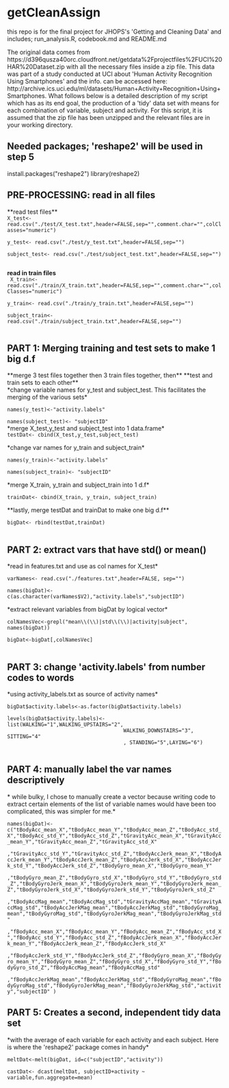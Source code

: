 getCleanAssign
==============

this repo is for the final project for JHOPS's 'Getting and Cleaning Data' and includes; run_analysis.R, codebook.md and README.md

<p>The original data comes from https://d396qusza40orc.cloudfront.net/getdata%2Fprojectfiles%2FUCI%20HAR%20Dataset.zip with all the necessary files inside a zip file. This data was part of a study conducted at UCI about 'Human Activity Recognition Using Smartphones' and the info. can be accessed here: http://archive.ics.uci.edu/ml/datasets/Human+Activity+Recognition+Using+Smartphones. What follows below is a detailed description of my script which has as its end goal, the production of a 'tidy' data set with means for each combination of variable, subject and activity. For this script, it is assumed that the zip file has been unzipped and the relevant files are in your working directory.</p>
 
 <h2>Needed packages; 'reshape2' will be used in step 5</h2>

install.packages("reshape2")
library(reshape2)

 <h2>PRE-PROCESSING:  read in all files</h2>
  **read test files**
<code>
X_test<- read.csv("./test/X_test.txt",header=FALSE,sep="",comment.char="",colClasses="numeric")<br>
y_test<- read.csv("./test/y_test.txt",header=FALSE,sep="")<br>
subject_test<- read.csv("./test/subject_test.txt",header=FALSE,sep="")<br>
</code>
 
 **read in train files**<br>
<code>
X_train<- read.csv("./train/X_train.txt",header=FALSE,sep="",comment.char="",colClasses="numeric")<br>
y_train<- read.csv("./train/y_train.txt",header=FALSE,sep="")<br>
subject_train<-read.csv("./train/subject_train.txt",header=FALSE,sep="")<br>
</code>

 <h2>PART 1: Merging training and test sets to make 1 big d.f</h2>
 **merge 3 test files together then 3 train files together, then**
 **test and train sets to each other**<br>
 *change variable names for y_test and subject_test. This facilitates the merging of the various sets*<br>
<code>
names(y_test)<-"activity.labels"<br>
names(subject_test)<- "subjectID"<br></code>
          *merge X_test,y_test and subject_test into 1 data.frame*<br>
<code>testDat<- cbind(X_test,y_test,subject_test)<br>
</code>
          *change var names for y_train and subject_train*<br>
<code>
names(y_train)<-"activity.labels"<br>
names(subject_train)<- "subjectID"<br>
</code>
          *merge X_train, y_train and subject_train into 1 d.f*<br>
<code>
trainDat<- cbind(X_train, y_train, subject_train)<br>
</code>
 **lastly, merge testDat and trainDat to make one big d.f**<br>
<code>
bigDat<- rbind(testDat,trainDat)<br>
</code>

 <h2>PART 2: extract vars that have std() or mean()</h2>
         *read in features.txt and use as col names for X_test*<br>
<code>
varNames<- read.csv("./features.txt",header=FALSE, sep="")<br>
names(bigDat)<- c(as.character(varNames$V2),"activity.labels","subjectID")<br>
</code>
        *extract relevant variables from bigDat by logical vector*<br>
<code>
colNamesVec<-grepl("mean\\(\\)|std\\(\\)|activity|subject", names(bigDat))<br>
bigDat<-bigDat[,colNamesVec]<br>
</code>

 <h2>PART 3: change 'activity.labels' from number codes to words</h2>
     *using activity_labels.txt as source of activity names*<br>
<code>
bigDat$activity.labels<-as.factor(bigDat$activity.labels)<br>
levels(bigDat$activity.labels)<- list(WALKING="1",WALKING_UPSTAIRS="2",
                                      WALKING_DOWNSTAIRS="3", SITTING="4"
                                      , STANDING="5",LAYING="6")<br>
</code>

 <h2>PART 4: manually label the var names descriptively</h2>
 * while bulky, I chose to manually create a vector because writing code to extract certain elements of the list of variable names would have been too complicated, this was simpler for me.*<br>
<code>
names(bigDat)<- c("tBodyAcc_mean_X","tBodyAcc_mean_Y","tBodyAcc_mean_Z","tBodyAcc_std_X","tBodyAcc_std_Y","tBodyAcc_std_Z","tGravityAcc_mean_X","tGravityAcc_mean_Y","tGravityAcc_mean_Z","tGravityAcc_std_X"
                  ,"tGravityAcc_std_Y","tGravityAcc_std_Z","tBodyAccJerk_mean_X","tBodyAccJerk_mean_Y","tBodyAccJerk_mean_Z","tBodyAccJerk_std_X","tBodyAccJerk_std_Y","tBodyAccJerk_std_Z","tBodyGyro_mean_X","tBodyGyro_mean_Y" 
                  ,"tBodyGyro_mean_Z","tBodyGyro_std_X","tBodyGyro_std_Y","tBodyGyro_std_Z","tBodyGyroJerk_mean_X","tBodyGyroJerk_mean_Y","tBodyGyroJerk_mean_Z","tBodyGyroJerk_std_X","tBodyGyroJerk_std_Y","tBodyGyroJerk_std_Z" 
                  ,"tBodyAccMag_mean","tBodyAccMag_std","tGravityAccMag_mean","tGravityAccMag_std","tBodyAccJerkMag_mean","tBodyAccJerkMag_std","tBodyGyroMag_mean","tBodyGyroMag_std","tBodyGyroJerkMag_mean","tBodyGyroJerkMag_std"
                  ,"fBodyAcc_mean_X","fBodyAcc_mean_Y","fBodyAcc_mean_Z","fBodyAcc_std_X","fBodyAcc_std_Y","fBodyAcc_std_Z","fBodyAccJerk_mean_X","fBodyAccJerk_mean_Y","fBodyAccJerk_mean_Z","fBodyAccJerk_std_X"
                  ,"fBodyAccJerk_std_Y","fBodyAccJerk_std_Z","fBodyGyro_mean_X","fBodyGyro_mean_Y","fBodyGyro_mean_Z","fBodyGyro_std_X","fBodyGyro_std_Y","fBodyGyro_std_Z","fBodyAccMag_mean","fBodyAccMag_std"
                  ,"fBodyAccJerkMag_mean","fBodyAccJerkMag_std","fBodyGyroMag_mean","fBodyGyroMag_std","fBodyGyroJerkMag_mean","fBodyGyroJerkMag_std","activity","subjectID" )
</code>


 <h2>PART 5: Creates a second, independent tidy data set</h2> 
  *with the average of each variable for each activity and each subject. Here is where the 'reshape2' package comes in handy*<br>
<code>
meltDat<-melt(bigDat, id=c("subjectID","activity"))<br>
castDat<- dcast(meltDat, subjectID+activity ~ variable,fun.aggregate=mean)<br>
</code>